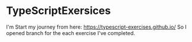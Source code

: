 # TypeScriptExersices

I'm Start my journey from here: https://typescript-exercises.github.io/
So I opened branch for the each exercise I've completed.
